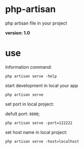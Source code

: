 # php-artisan
php artisan file in your project

**version: 1.0**

# use

Information command:

`php artisan serve -help`

start development in local your app

`php artisan serve`

set port in local project:

defult port: `8000`;

`php artisan serve -port=122222`

set host name in local project:

`php artisan serve -host=localhost`
